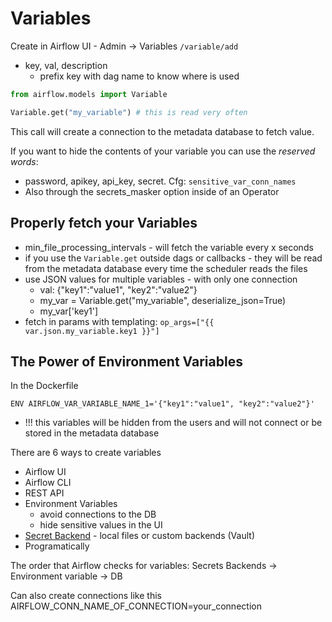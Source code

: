 # Variables

Create in Airflow UI - Admin -> Variables `/variable/add`
- key, val, description
    - prefix key with dag name to know where is used

```python
from airflow.models import Variable

Variable.get("my_variable") # this is read very often
```
This call will create a connection to the metadata database to fetch value. 

If you want to hide the contents of your variable you can use the *reserved words*:
- password, apikey, api_key, secret. Cfg: `sensitive_var_conn_names`
- Also through the secrets_masker option inside of an Operator

## Properly fetch your Variables
- min_file_processing_intervals - will fetch the variable every x seconds
- if you use the `Variable.get` outside dags or callbacks - they will be read from the metadata database every time the scheduler reads the files
- use JSON values for multiple variables - with only one connection
    - val: {"key1":"value1", "key2":"value2"}
    - my_var = Variable.get("my_variable", deserialize_json=True)
    - my_var['key1']
- fetch in params with templating:
    `op_args=["{{ var.json.my_variable.key1 }}"]`

## The Power of Environment Variables

In the Dockerfile
```Docker
ENV AIRFLOW_VAR_VARIABLE_NAME_1='{"key1":"value1", "key2":"value2"}'
```
- !!! this variables will be hidden from the users and will not connect or be stored in the metadata database

There are 6 ways to create variables
- Airflow UI
- Airflow CLI
- REST API
- Environment Variables
    - avoid connections to the DB
    - hide sensitive values in the UI
- [Secret Backend](https://airflow.apache.org/docs/apache-airflow/stable/security/secrets/secrets-backend/index.html) - local files or custom backends (Vault)
- Programatically

The order that Airflow checks for variables:
Secrets Backends -> Environment variable -> DB

Can also create connections like this
AIRFLOW_CONN_NAME_OF_CONNECTION=your_connection